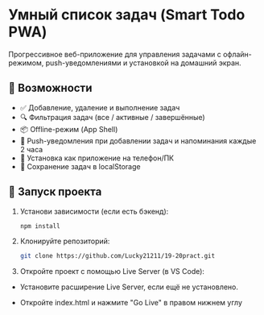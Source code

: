 # Умный список задач (Smart Todo PWA)

Прогрессивное веб-приложение для управления задачами с офлайн-режимом, push-уведомлениями и установкой на домашний экран.

## 🔧 Возможности
- ✅ Добавление, удаление и выполнение задач
- 🔍 Фильтрация задач (все / активные / завершённые)
- 📦 Offline-режим (App Shell)
- 🔔 Push-уведомления при добавлении задач и напоминания каждые 2 часа
- 📱 Установка как приложение на телефон/ПК
- 💾 Сохранение задач в localStorage

## 🚀 Запуск проекта

1. Установи зависимости (если есть бэкенд):
   ```bash
   npm install

2. Клонируйте репозиторий:
   ```bash
   git clone https://github.com/Lucky21211/19-20pract.git

3. Откройте проект с помощью Live Server (в VS Code):

  - Установите расширение Live Server, если ещё не установлено.

  - Откройте index.html и нажмите "Go Live" в правом нижнем углу
